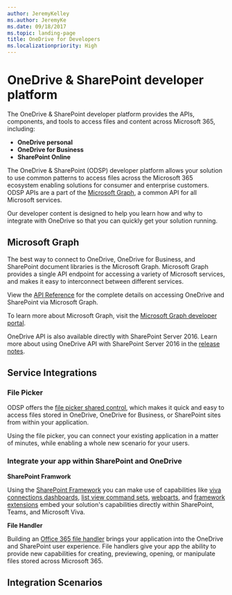 ```yaml
---
author: JeremyKelley
ms.author: JeremyKe
ms.date: 09/18/2017
ms.topic: landing-page
title: OneDrive for Developers
ms.localizationpriority: High
---
```


# OneDrive & SharePoint developer platform 

The OneDrive & SharePoint developer platform provides the APIs, components, and tools to access files and content across Microsoft 365, including:

* **OneDrive personal**
* **OneDrive for Business**
* **SharePoint Online**

The OneDrive & SharePoint (ODSP) developer platform allows your solution to use common patterns to access files across the Microsoft 365 ecosystem enabling solutions for consumer and enterprise customers. ODSP APIs are a part of the [Microsoft Graph](https://graph.microsoft.com), a common API for all Microsoft services.

Our developer content is designed to help you learn how and why to integrate with OneDrive so that you can quickly get your solution running.

## Microsoft Graph

The best way to connect to OneDrive, OneDrive for Business, and SharePoint document libraries is the Microsoft Graph. Microsoft Graph provides a single API endpoint for accessing a variety of Microsoft services, and makes it easy to interconnect between different services.

View the [API Reference](rest-api/index.md) for the complete details on accessing OneDrive and SharePoint via Microsoft Graph.

To learn more about Microsoft Graph, visit the [Microsoft Graph developer portal](https://graph.microsoft.com).

OneDrive API is also available directly with SharePoint Server 2016.
Learn more about using OneDrive API with SharePoint Server 2016 in the [release notes](rest-api/getting-started/release-notes.md).

## Service Integrations

### File Picker

ODSP offers the [file picker shared control](controls/file-pickers/index.md), which makes it quick and easy to access files stored in OneDrive, OneDrive for Business, or SharePoint sites from within your application.

Using the file picker, you can connect your existing application in a matter of minutes, while enabling a whole new scenario for your users.

### Integrate your app within SharePoint and OneDrive

__SharePoint Framwork__

Using the [SharePoint Framework](https://aka.ms/spfx) you can make use of capabilities like [viva connections dashboards](https://docs.microsoft.com/sharepoint/dev/spfx/viva/get-started/build-first-sharepoint-adaptive-card-extension), [list view command sets](https://docs.microsoft.com/sharepoint/dev/spfx/extensions/get-started/building-simple-cmdset-with-dialog-api), [webparts](https://docs.microsoft.com/sharepoint/dev/spfx/web-parts/overview-client-side-web-parts), and [framework extensions](https://docs.microsoft.com/sharepoint/dev/spfx/extensions/overview-extensions) embed your solution's capabilities directly within SharePoint, Teams, and Microsoft Viva.

__File Handler__

Building an [Office 365 file handler](./file-handlers/index.md) brings your application into the OneDrive and SharePoint user experience. File handlers give your app the ability to provide new capabilities for creating, previewing, opening, or manipulate files stored across Microsoft 365.

## Integration Scenarios



